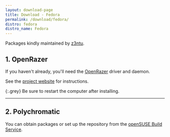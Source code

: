 ```yaml
---
layout: download-page
title: Download - Fedora
permalink: /download/fedora/
distro: fedora
distro_name: Fedora
---
```


Packages kindly maintained by [z3ntu](https://github.com/z3ntu).

## 1. OpenRazer

If you haven't already, you'll need the [OpenRazer](https://openrazer.github.io) driver and daemon.

See the [project website](http://openrazer.github.io/#fedora) for instructions.

{:.grey}
Be sure to restart the computer after installing.

---

## 2. Polychromatic

You can obtain packages or set up the repository from the
[openSUSE Build Service](https://software.opensuse.org/download.html?project=hardware%3Arazer&package=polychromatic).
